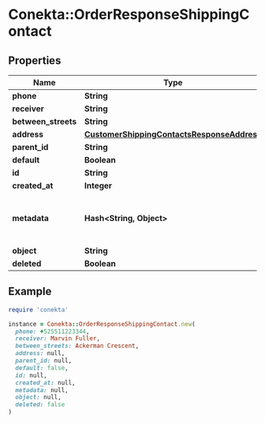 # Conekta::OrderResponseShippingContact

## Properties

| Name | Type | Description | Notes |
| ---- | ---- | ----------- | ----- |
| **phone** | **String** |  | [optional] |
| **receiver** | **String** |  | [optional] |
| **between_streets** | **String** |  | [optional] |
| **address** | [**CustomerShippingContactsResponseAddress**](CustomerShippingContactsResponseAddress.md) |  | [optional] |
| **parent_id** | **String** |  | [optional] |
| **default** | **Boolean** |  | [optional] |
| **id** | **String** |  | [optional] |
| **created_at** | **Integer** |  | [optional] |
| **metadata** | **Hash&lt;String, Object&gt;** | Metadata associated with the shipping contact | [optional] |
| **object** | **String** |  | [optional] |
| **deleted** | **Boolean** |  | [optional] |

## Example

```ruby
require 'conekta'

instance = Conekta::OrderResponseShippingContact.new(
  phone: +525511223344,
  receiver: Marvin Fuller,
  between_streets: Ackerman Crescent,
  address: null,
  parent_id: null,
  default: false,
  id: null,
  created_at: null,
  metadata: null,
  object: null,
  deleted: false
)
```

